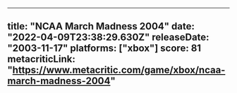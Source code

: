 
---
title: "NCAA March Madness 2004"
date: "2022-04-09T23:38:29.630Z"
releaseDate: "2003-11-17"
platforms: ["xbox"]
score: 81
metacriticLink: "https://www.metacritic.com/game/xbox/ncaa-march-madness-2004"
---
